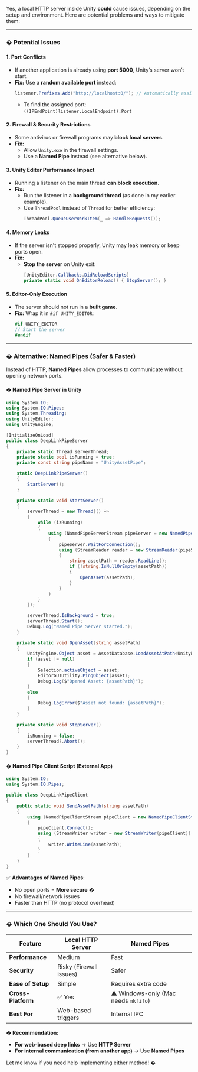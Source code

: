 Yes, a local HTTP server inside Unity **could** cause issues, depending on the setup and environment. Here are potential problems and ways to mitigate them:

---

### **� Potential Issues**
#### **1. Port Conflicts**
- If another application is already using **port 5000**, Unity’s server won’t start.
- **Fix:** Use a **random available port** instead:
  ```csharp
  listener.Prefixes.Add("http://localhost:0/"); // Automatically assigns an open port
  ```
  - To find the assigned port: `((IPEndPoint)listener.LocalEndpoint).Port`

#### **2. Firewall & Security Restrictions**
- Some antivirus or firewall programs may **block local servers**.
- **Fix:**  
  - Allow `Unity.exe` in the firewall settings.
  - Use a **Named Pipe** instead (see alternative below).

#### **3. Unity Editor Performance Impact**
- Running a listener on the main thread **can block execution**.
- **Fix:**  
  - Run the listener in a **background thread** (as done in my earlier example).  
  - Use `ThreadPool` instead of `Thread` for better efficiency:
    ```csharp
    ThreadPool.QueueUserWorkItem(_ => HandleRequests());
    ```

#### **4. Memory Leaks**
- If the server isn't stopped properly, Unity may leak memory or keep ports open.
- **Fix:**  
  - **Stop the server** on Unity exit:
    ```csharp
    [UnityEditor.Callbacks.DidReloadScripts]
    private static void OnEditorReload() { StopServer(); }
    ```

#### **5. Editor-Only Execution**
- The server should not run in a **built game**.
- **Fix:** Wrap it in `#if UNITY_EDITOR`:
  ```csharp
  #if UNITY_EDITOR
  // Start the server
  #endif
  ```

---

### **� Alternative: Named Pipes (Safer & Faster)**
Instead of HTTP, **Named Pipes** allow processes to communicate without opening network ports.

#### **� Named Pipe Server in Unity**
```csharp
using System.IO;
using System.IO.Pipes;
using System.Threading;
using UnityEditor;
using UnityEngine;

[InitializeOnLoad]
public class DeepLinkPipeServer
{
    private static Thread serverThread;
    private static bool isRunning = true;
    private const string pipeName = "UnityAssetPipe";

    static DeepLinkPipeServer()
    {
        StartServer();
    }

    private static void StartServer()
    {
        serverThread = new Thread(() =>
        {
            while (isRunning)
            {
                using (NamedPipeServerStream pipeServer = new NamedPipeServerStream(pipeName, PipeDirection.In))
                {
                    pipeServer.WaitForConnection();
                    using (StreamReader reader = new StreamReader(pipeServer))
                    {
                        string assetPath = reader.ReadLine();
                        if (!string.IsNullOrEmpty(assetPath))
                        {
                            OpenAsset(assetPath);
                        }
                    }
                }
            }
        });

        serverThread.IsBackground = true;
        serverThread.Start();
        Debug.Log("Named Pipe Server started.");
    }

    private static void OpenAsset(string assetPath)
    {
        UnityEngine.Object asset = AssetDatabase.LoadAssetAtPath<UnityEngine.Object>(assetPath);
        if (asset != null)
        {
            Selection.activeObject = asset;
            EditorGUIUtility.PingObject(asset);
            Debug.Log($"Opened Asset: {assetPath}");
        }
        else
        {
            Debug.LogError($"Asset not found: {assetPath}");
        }
    }

    private static void StopServer()
    {
        isRunning = false;
        serverThread?.Abort();
    }
}
```

#### **� Named Pipe Client Script (External App)**
```csharp
using System.IO;
using System.IO.Pipes;

public class DeepLinkPipeClient
{
    public static void SendAssetPath(string assetPath)
    {
        using (NamedPipeClientStream pipeClient = new NamedPipeClientStream(".", "UnityAssetPipe", PipeDirection.Out))
        {
            pipeClient.Connect();
            using (StreamWriter writer = new StreamWriter(pipeClient))
            {
                writer.WriteLine(assetPath);
            }
        }
    }
}
```

✅ **Advantages of Named Pipes**:
- No open ports = **More secure** �
- No firewall/network issues
- Faster than HTTP (no protocol overhead)

---

### **� Which One Should You Use?**
| Feature  | Local HTTP Server | Named Pipes |
|----------|-----------------|-------------|
| **Performance** | Medium | Fast |
| **Security** | Risky (Firewall issues) | Safer |
| **Ease of Setup** | Simple | Requires extra code |
| **Cross-Platform** | ✅ Yes | ⚠️ Windows-only (Mac needs `mkfifo`) |
| **Best For** | Web-based triggers | Internal IPC |

**� Recommendation:**  
- **For web-based deep links** → Use **HTTP Server**  
- **For internal communication (from another app)** → Use **Named Pipes**  

Let me know if you need help implementing either method! �